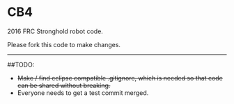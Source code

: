 # CB4
2016 FRC Stronghold robot code. 

Please fork this code to make changes.

***

##TODO:
- ~~Make / find eclipse compatible .gitignore, which is needed so that code can be shared without breaking.~~
- Everyone needs to get a test commit merged. 
